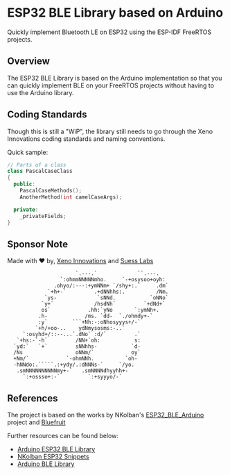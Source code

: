 # ESP32 BLE Library based on Arduino

Quickly implement Bluetooth LE on ESP32 using the ESP-IDF FreeRTOS projects.

## Overview

The ESP32 BLE Library is based on the Arduino implementation so that you can quickly implement BLE on your FreeRTOS projects without having to use the Arduino library.

## Coding Standards

Though this is still a "WiP", the library still needs to go through the Xeno Innovations coding standards and naming conventions.

Quick sample:

```cpp
// Parts of a class
class PascalCaseClass
{
  public:
    PascalCaseMethods();
    AnotherMethod(int camelCaseArgs);

  private:
    _privateFields;
}
```

## Sponsor Note

Made with ❤ by, [Xeno Innovations](https://github.com/xenoinc) and [Suess Labs](https://github.com/SuessLabs)

```text
                      `.---.`             ``.---.
                 `:ohmmNNNNNmho.     `-+osysoo+oyh:
               .ohyo/:---:+ymNNm+ `/shy+:.`     .dm`
             `+h+-`         .+dNNhhs:.          /Nm.
            `ys-             `sNNd.           `oNNo`
           `y+`             /hsdNh`         `+dNd+`
           os`            .hh:`yNo       `:ymNh+.
          .h-            /ms. `dd-  `./ohmdy+-`
          :y`        ```+Nh:-:oNhosyyys+/-`
         `+h/+oo-..    ydNmysosms:-..`
     `:osyhd+/::--...`.dNo` :d/`         .`
   `+hs:-`-h`         /NN+`oh:           s:
  `yd:`   `+`         sNNhhs-           `d-
  /Ns                 oNNm/`            oy`
  +Nm/`            `-ohmNNh.          `oh-
  -hNNdo:.`````.:+ydy/.:dNNNs-`     `/yo.
   .smNNNNNNNNNNmy+-`   .smNNNNdhyyhh+-
     `:+ossso+:-`         `:+syyyo/-`
```

## References

The project is based on the works by NKolban's [ESP32_BLE_Arduino](https://github.com/nkolban/ESP32_BLE_Arduino) project and [Bluefruit](https://github.com/adafruit/Adafruit_nRF52_Arduino/tree/master/libraries/Bluefruit52Lib)

Further resources can be found below:

* [Arduino ESP32 BLE Library](https://github.com/espressif/arduino-esp32/tree/master/libraries/BLE)
* [NKolban ESP32 Snippets](https://github.com/nkolban/esp32-snippets)
* [Arduino BLE Library](https://github.com/arduino-libraries/ArduinoBLE)